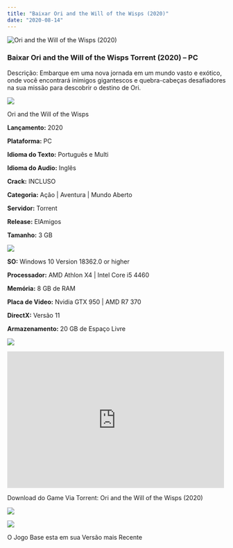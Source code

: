 ```yaml
---
title: "Baixar Ori and the Will of the Wisps (2020)"
date: "2020-08-14"
---
```


![Ori and the Will of the Wisps (2020)](https://1.bp.blogspot.com/-WYWoYepe_yU/Xtgvq6fv7TI/AAAAAAAAAf4/HmJGHPURIjAb3i9aMU8p6gTGSfnQA8s-ACNcBGAsYHQ/s320/poster.jpg "Ori and the Will of the Wisps (2020)")

### Baixar Ori and the Will of the Wisps Torrent (2020) – PC

Descrição: Embarque em uma nova jornada em um mundo vasto e exótico, onde você encontrará inimigos gigantescos e quebra-cabeças desafiadores na sua missão para descobrir o destino de Ori.

![](https://1.bp.blogspot.com/-XIAoZor_ewQ/Xt6k8H1cWZI/AAAAAAAAAi0/oGRR_ah4Rf449lfQQZDiX_22jAu7LLnJACPcBGAYYCw/s400/Bot{1e4a638742c4ba6e593ba415a1cdf07bd8fcfe8eb821de52635c6c59191c9881}25C3{1e4a638742c4ba6e593ba415a1cdf07bd8fcfe8eb821de52635c6c59191c9881}25A3o{1e4a638742c4ba6e593ba415a1cdf07bd8fcfe8eb821de52635c6c59191c9881}2Bde{1e4a638742c4ba6e593ba415a1cdf07bd8fcfe8eb821de52635c6c59191c9881}2BInforma{1e4a638742c4ba6e593ba415a1cdf07bd8fcfe8eb821de52635c6c59191c9881}25C3{1e4a638742c4ba6e593ba415a1cdf07bd8fcfe8eb821de52635c6c59191c9881}25A7{1e4a638742c4ba6e593ba415a1cdf07bd8fcfe8eb821de52635c6c59191c9881}25C3{1e4a638742c4ba6e593ba415a1cdf07bd8fcfe8eb821de52635c6c59191c9881}25B5es.jpg)

Ori and the Will of the Wisps

**Lançamento:** 2020

**Plataforma:** PC

**Idioma do Texto:** Português e Multi

**Idioma do Audio:** Inglês

**Crack:** INCLUSO

**Categoria:** Ação | Aventura | Mundo Aberto

**Servidor:** Torrent

**Release:** ElAmigos

**Tamanho:** 3 GB

![](https://1.bp.blogspot.com/-h4INo_OBwls/Xt6lEEMpxNI/AAAAAAAAAi4/JjyyoRDYOagV83dzmOlHFitCwsklVMs6ACPcBGAYYCw/s400/Bot{1e4a638742c4ba6e593ba415a1cdf07bd8fcfe8eb821de52635c6c59191c9881}25C3{1e4a638742c4ba6e593ba415a1cdf07bd8fcfe8eb821de52635c6c59191c9881}25A3o{1e4a638742c4ba6e593ba415a1cdf07bd8fcfe8eb821de52635c6c59191c9881}2Bde{1e4a638742c4ba6e593ba415a1cdf07bd8fcfe8eb821de52635c6c59191c9881}2BRequisitos.jpg)

**SO:** Windows 10 Version 18362.0 or higher

**Processador:** AMD Athlon X4 | Intel Core i5 4460

**Memória:** 8 GB de RAM

**Placa de Video:** Nvidia GTX 950 | AMD R7 370

**DirectX:** Versão 11

**Armazenamento:** 20 GB de Espaço Livre

![](https://1.bp.blogspot.com/-rcYyVsnA81c/Xt6lZMZ2XiI/AAAAAAAAAjA/1MF2KKFyKSoUtwrodSDJRdpQoMNmnHOhwCPcBGAYYCw/s400/Bot{1e4a638742c4ba6e593ba415a1cdf07bd8fcfe8eb821de52635c6c59191c9881}25C3{1e4a638742c4ba6e593ba415a1cdf07bd8fcfe8eb821de52635c6c59191c9881}25A3o{1e4a638742c4ba6e593ba415a1cdf07bd8fcfe8eb821de52635c6c59191c9881}2Bde{1e4a638742c4ba6e593ba415a1cdf07bd8fcfe8eb821de52635c6c59191c9881}2BTrailer.jpg)

<iframe allow="accelerometer; autoplay; encrypted-media; gyroscope; picture-in-picture" allowfullscreen frameborder="0" height="315" src="https://www.youtube.com/embed/2kPSl2vyu2Y" width="500"></iframe>

Download do Game Via Torrent: Ori and the Will of the Wisps (2020)

[![](https://1.bp.blogspot.com/-Rkir3Cy7E90/XthUbQKV_OI/AAAAAAAAAgU/XswmzuR3U-wgs21xDUXv-ejzNEnWClT3gCEwYBhgLKs4DAL1Ocqyja_TZY24t9huwLWK3S1RhMxMgzH8RaZRckPzgimti-lcx_wK3ZRNjIWO6rx6gAqHIly-ZFaEAG7HkzzcIfse92JIsM-KVKOfpsJuTvNTzB5GpLB5ILAfpC9dyvoG3jb5GRF7VHyxalUaatRYINEysmQPiGgjrkKlWa_1cfWBmrfzDo-lZwOQCXfYXYNJ8SFz3V-5F9V9aJFbn2jJOvNtNn7MZ6dKFUpdbixdo_nN3ZbXy8zNm9CVFi-dDYhPAv092LQRtWljsKgNCMU0nMxQwpZ_rzustEgkClF9IHb_Dy4yQEhJqFaQ9DXD-aJWPNVgjoxJl84WnE9k8-HxALnP43MVDlSU1W2boalHP2yjjWwJW1zMrjcmPqGUejorA3blNedPBmPCIw7siqC6DFA7SzqP7_zNXhY_5RTML92Bgi80_5Uc41b3puYqVYK0tJ1RGB2VeTkq9tKl7atBrvlL92hh4sVW2Xgy2yI5jWqD5kjbFaIYh4qy_B_nwEuYlfLpg9V3_K8bz7sQLTAFmSS_hvLEAdAyEwzrN65Reufy_H1_7iRO6K16pJremyNpM9GKoBrQ1-DRiKXC9vi4KVegviYOlJt3B6FO-MISy4fYF/s1600/Bot{1e4a638742c4ba6e593ba415a1cdf07bd8fcfe8eb821de52635c6c59191c9881}25C3{1e4a638742c4ba6e593ba415a1cdf07bd8fcfe8eb821de52635c6c59191c9881}25A3o{1e4a638742c4ba6e593ba415a1cdf07bd8fcfe8eb821de52635c6c59191c9881}2Bde{1e4a638742c4ba6e593ba415a1cdf07bd8fcfe8eb821de52635c6c59191c9881}2BDownload.jpg)](92b0b08e39ed1c0a4917705e51d473563106310c&dn=Ori+and+the+Will+of+the+Wisps+{1e4a638742c4ba6e593ba415a1cdf07bd8fcfe8eb821de52635c6c59191c9881}28build+11.03.2020{1e4a638742c4ba6e593ba415a1cdf07bd8fcfe8eb821de52635c6c59191c9881}29+ElAmigos)

![](https://1.bp.blogspot.com/-CKOPgKMHSCw/Xt6pGtUOwjI/AAAAAAAAAjY/zHwjL-_BlP8TQZnzb-2EXBS16bGihpMuACPcBGAYYCw/s400/Conte{1e4a638742c4ba6e593ba415a1cdf07bd8fcfe8eb821de52635c6c59191c9881}25C3{1e4a638742c4ba6e593ba415a1cdf07bd8fcfe8eb821de52635c6c59191c9881}25BAdo{1e4a638742c4ba6e593ba415a1cdf07bd8fcfe8eb821de52635c6c59191c9881}2Bprincipal.jpg)

O Jogo Base esta em sua Versão mais Recente
